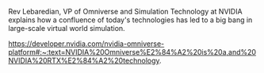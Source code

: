 Rev Lebaredian, VP of Omniverse and Simulation Technology at NVIDIA explains how a confluence of today's technologies has led to a big bang in large-scale virtual world simulation.

https://developer.nvidia.com/nvidia-omniverse-platform#:~:text=NVIDIA%20Omniverse%E2%84%A2%20is%20a,and%20NVIDIA%20RTX%E2%84%A2%20technology.


